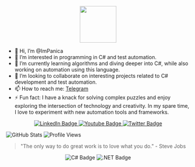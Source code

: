 <div id="header" align="center">
   <img src="https://media.giphy.com/media/M9gbBd9nbDrOTu1Mqx/giphy.gif" width="100"/>
</div>

- 👋 Hi, I’m @ImPanica
- 👀 I’m interested in programming in C# and test automation.
- 🌱 I’m currently learning algorithms and diving deeper into C#, while also working on automation using this language.
- 💞️ I’m looking to collaborate on interesting projects related to C# development and test automation.
- 📫 How to reach me: [Telegram](https://t.me/yarshev)
- ⚡ Fun fact: I have a knack for solving complex puzzles and enjoy exploring the intersection of technology and creativity. In my spare time, I love to experiment with new automation tools and frameworks.

<div id="badges" align="center">
   <a href="your-linkedin-URL">
     <img src="https://img.shields.io/badge/LinkedIn-blue?style=for-the-badge&logo=linkedin&logoColor=white" alt="LinkedIn Badge"/>
   </a>
   <a href="your-youtube-URL">
     <img src="https://img.shields.io/badge/YouTube-red?style=for-the-badge&logo=youtube&logoColor=white" alt="Youtube Badge"/>
   </a>
   <a href="your-twitter-URL">
     <img src="https://img.shields.io/badge/Twitter-blue?style=for-the-badge&logo=twitter&logoColor=white" alt="Twitter Badge"/>
   </a>
</div>

![GitHub Stats](https://github-readme-stats.vercel.app/api?username=your-username&show_icons=true&theme=radical)
![Profile Views](https://komarev.com/ghpvc/?username=your-username&style=flat-square)

> "The only way to do great work is to love what you do." - Steve Jobs

 
<div align="center">
   <img src="https://img.shields.io/badge/C%23-239120?style=for-the-badge&logo=c-sharp&logoColor=white" alt="C# Badge"/>
   <img src="https://img.shields.io/badge/.NET-512BD4?style=for-the-badge&logo=.net&logoColor=white" alt=".NET Badge"/>
</div>
